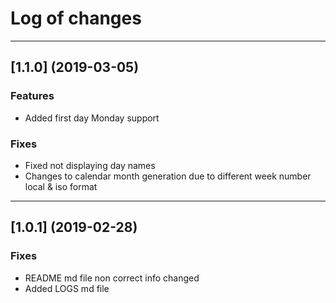 # Log of changes
***

## [1.1.0] (2019-03-05)

### Features
- Added first day Monday support
### Fixes
- Fixed not displaying day names
- Changes to calendar month generation due to different week number local & iso format

***
## [1.0.1] (2019-02-28)

### Fixes
- README md file non correct info changed
- Added LOGS md file
